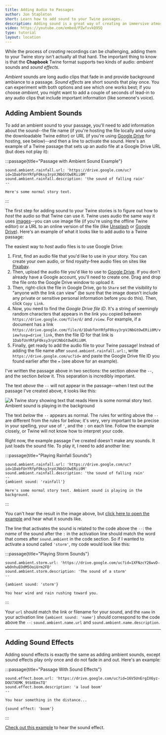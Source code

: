 ```yaml
---
title: Adding Audio to Passages
author: Jon Stapleton
short: Learn how to add sound to your Twine passages.
description: Adding sound is a great way of creating an immersive atmosphere in your story. Recording and figuring out how to host these recordings can be a hassle, but once you get to the point where you are ready to embed them in your story it isn't so bad. This tutorial shows you how to add audio to a Twine passage, and explains the difference between 'ambient' sounds and 'sound effects' in the Chapbook Twine format.
video: https://youtube.com/embed/PZwfxvkQ95Q
type: tutorial
layout: location
---
```


<!-- :::aside
In order to use audio in your story, you'll need to figure out a way to *host* it so the Twine webpage can access the sound data. You can read about different hosting options using either the downloadable Twine editor or the browser-based editor by checking out the *[Hosting Recordings](/locations/hosting-recordings)* tutorial.
::: -->

While the process of *creating* recordings can be challenging, adding them to your Twine story isn't actually all that hard. The important thing to know is that the **Chapbook** Twine format supports two kinds of audio: *ambient* sounds and *sound effects*.

*Ambient* sounds are long audio clips that fade in and provide background ambiance to a passage. *Sound effects* are short sounds that play once. You can experiment with both options and see which one works best; if you choose *ambient*, you might want to add a couple of seconds of lead-in to any audio clips that include important information (like someone's voice).

## Adding Ambient Sounds

To add an ambient sound to your passage, you'll need to add information about the sound--the file name (if you're hosting the file locally and using the downloadable Twine editor) or URL (if you're using [Google Drive](https://drive.google.com) for hosting, see below)--and then a line to activate the sound. Here's an example of a Twine passage that sets up an audio file at a Google Drive URL (but does not play it):

:::passage{title="Passage with Ambient Sound Example"}
```
sound.ambient.rainfall.url: 'https://drive.google.com/uc?id=1DabfUnYRfpF0ksy3rpVJNbGtOwERii0M'
sound.ambient.rainfall.description: 'the sound of falling rain'
--

Here's some normal story text.
```
:::

The first step for adding sound to your Twine stories is to figure out how to *host* the audio so that Twine can use it. Twine uses audio the same way it uses [images](/locations/adding-images)--you can use image file (if you're using the offline Twine editor) or a URL to an online version of the file (like [Unsplash](https://unsplash.com) or [Google Drive](https://drive.google.com)). Here's an example of what it looks like to add audio to a Twine passage:

The easiest way to *host* audio files is to use Google Drive:

1. First, find an audio file that you'd like to use in your story. You can create your own audio, or find royalty-free audio files on sites like [Pixabay](https://pixabay.com/sound-effects/search/).
2. Then, upload the audio file you'd like to use to [Google Drive](https://drive.google.com). If you don't already have a Google account, you'll need to create one. Drag and drop the file onto the Google Drive window to upload it.
3. Then, right-click the file in Google Drive, go to `Share` set the visibility to "anyone with the link can view" (be sure that the image doesn't include any private or sensitive personal information before you do this). Then, click `Copy Link`.
4. Now, you need to find the *Google Drive file ID*. It's a string of seemingly random characters that appears in the link you copied between `https://drive.google.com/file/d/` and `/view`. For example, if a document has a link `https://drive.google.com/file/d/1DabfUnYRfpF0ksy3rpVJNbGtOwERii0M/view?usp=drive_link`, then the file ID for that link is `1DabfUnYRfpF0ksy3rpVJNbGtOwERii0M`.
5. Finally, get ready to add the audio file to your Twine passage! Instead of adding the file name after `sound.ambient.rainfall.url:`, write `https://drive.google.com/uc?id=` and paste the Google Drive file ID you found earlier after the `=` (see above for an example).

I've written the passage above in two sections: the section *above* the `--`, and the section *below* it. This separation is incredibly important.

The text *above* the `--` will not appear in the passage--when I test out the passage I've created above, it looks like this:

![A Twine story showing text that reads Here is some normal story text. Ambient sound is playing in the background](/twine-audio-load.png)

The text *below* the `--` appears as normal. The rules for writing above the `--` are different from the rules for below; it's very, very important to be precise in your spelling, your use of `'`, and the `:` on each line. Follow the example closely, or Twine will not know how to interpret your code.

Right now, the example passage I've created doesn't make any sounds. It just loads the sound file. To play it, I need to add another line:

:::passage{title="Playing Rainfall Sounds"}
```
sound.ambient.rainfall.url: 'https://drive.google.com/uc?id=1DabfUnYRfpF0ksy3rpVJNbGtOwERii0M'
sound.ambient.rainfall.description: 'the sound of falling rain'
--
{ambient sound: 'rainfall'}

Here's some normal story text. Ambient sound is playing in the background.
```
:::

You can't hear the result in the image above, but [click here to open the example](/examples/audio-ambient) and hear what it sounds like.

The line that activates the sound is related to the code above the `--`: the *name* of the sound after the `:` in the activation line should match the word that comes after `sound.ambient` in the code section. So if I wanted to activate a sound called `'storm'`, my code would look like this:

:::passage{title="Playing Storm Sounds"}
```
sound.ambient.storm.url: 'https://drive.google.com/uc?id=1XFNzcY26wvD-wbOnhuEOdM5OoiUrm2FD'
sound.ambient.storm.description: 'The sound of a storm'
--

{ambient sound: 'storm'}

You hear wind and rain rushing toward you.
```
:::

Your `url` should match the link or filename for your sound, and the `name` in your activation line `{ambient sound: 'name'}` should correspond to the code above the `--`: `sound.ambient.name.url` and `sound.ambient.name.description`.

---

## Adding Sound Effects

Adding sound effects is exactly the same as adding ambient sounds, except sound effects play only once and do not fade in and out. Here's an example:

:::passage{title="Passage With Sound Effects"}
```
sound.effect.boom.url: 'https://drive.google.com/uc?id=16V5UnErgIX6yz-DOU7XEMK_9tbXEmsTQ'
sound.effect.boom.description: 'a loud boom'
--

You hear something in the distance...

{sound effect: 'boom'}
```
:::

[Check out this example](/examples/audio-effect) to hear the sound effect.